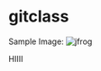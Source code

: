 # gitclass

Sample Image:
![jfrog](https://user-images.githubusercontent.com/54719289/103443421-2597d180-4c85-11eb-994b-41632e060cbf.JPG)


HIIII

